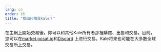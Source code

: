 ```yaml
---
lang: cn
order: 16
title: "我如何購買Kale？"
---
```

在主網上開始交易後，你可以和其他Kale所有者那裡購買、出售和交易。目前，您可以在[market.posat.io](https://market.posat.io)和[Discord](https://discord.gg/KqJcgrwzAu) 上进行交易。Kale将来也可能在大多數全球交易所上交易。
